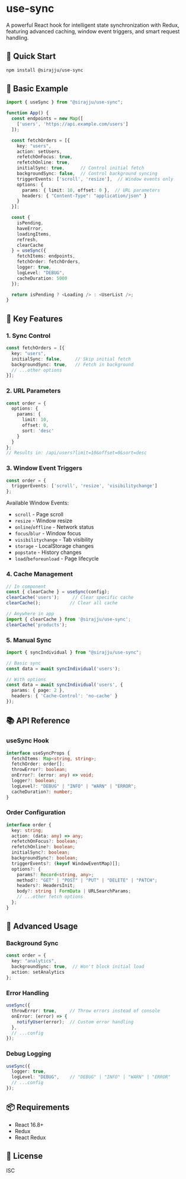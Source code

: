 # use-sync

A powerful React hook for intelligent state synchronization with Redux, featuring advanced caching, window event triggers, and smart request handling.

## 🚀 Quick Start

```bash
npm install @sirajju/use-sync
```

## 📖 Basic Example

```typescript
import { useSync } from "@sirajju/use-sync";

function App() {
  const endpoints = new Map([
    ['users', 'https://api.example.com/users']
  ]);

  const fetchOrders = [{
    key: "users",
    action: setUsers,
    refetchOnFocus: true,
    refetchOnline: true,
    initialSync: true,      // Control initial fetch
    backgroundSync: false,  // Control background syncing
    triggerEvents: ['scroll', 'resize'],  // Window events only
    options: {
      params: { limit: 10, offset: 0 },  // URL parameters
      headers: { "Content-Type": "application/json" }
    }
  }];

  const { 
    isPending,
    haveError, 
    loadingItems,
    refresh,
    clearCache 
  } = useSync({
    fetchItems: endpoints,
    fetchOrder: fetchOrders,
    logger: true,
    logLevel: "DEBUG",
    cacheDuration: 5000
  });

  return isPending ? <Loading /> : <UserList />;
}
```

## 🎯 Key Features

### 1. Sync Control
```typescript
const fetchOrders = [{
  key: "users",
  initialSync: false,     // Skip initial fetch
  backgroundSync: true,   // Fetch in background
  // ...other options
}];
```

### 2. URL Parameters
```typescript
const order = {
  options: {
    params: {
      limit: 10,
      offset: 0,
      sort: 'desc'
    }
  }
};
// Results in: /api/users?limit=10&offset=0&sort=desc
```

### 3. Window Event Triggers
```typescript
const order = {
  triggerEvents: ['scroll', 'resize', 'visibilitychange']
};
```

Available Window Events:
- `scroll` - Page scroll
- `resize` - Window resize
- `online`/`offline` - Network status
- `focus`/`blur` - Window focus
- `visibilitychange` - Tab visibility
- `storage` - LocalStorage changes
- `popstate` - History changes
- `load`/`beforeunload` - Page lifecycle

### 4. Cache Management
```typescript
// In component
const { clearCache } = useSync(config);
clearCache('users');     // Clear specific cache
clearCache();           // Clear all cache

// Anywhere in app
import { clearCache } from '@sirajju/use-sync';
clearCache('products');
```

### 5. Manual Sync
```typescript
import { syncIndividual } from "@sirajju/use-sync";

// Basic sync
const data = await syncIndividual('users');

// With options
const data = await syncIndividual('users', {
  params: { page: 2 },
  headers: { 'Cache-Control': 'no-cache' }
});
```

## 📚 API Reference

### useSync Hook
```typescript
interface useSyncProps {
  fetchItems: Map<string, string>;
  fetchOrder: order[];
  throwError?: boolean;
  onError?: (error: any) => void;
  logger?: boolean;
  logLevel?: "DEBUG" | "INFO" | "WARN" | "ERROR";
  cacheDuration?: number;
}
```

### Order Configuration
```typescript
interface order {
  key: string;
  action: (data: any) => any;
  refetchOnFocus?: boolean;
  refetchOnline?: boolean;
  initialSync?: boolean;
  backgroundSync?: boolean;
  triggerEvents?: (keyof WindowEventMap)[];
  options?: {
    params?: Record<string, any>;
    method?: "GET" | "POST" | "PUT" | "DELETE" | "PATCH";
    headers?: HeadersInit;
    body?: string | FormData | URLSearchParams;
    // ...other fetch options
  };
}
```

## 🔧 Advanced Usage

### Background Sync
```typescript
const order = {
  key: "analytics",
  backgroundSync: true,  // Won't block initial load
  action: setAnalytics
};
```

### Error Handling
```typescript
useSync({
  throwError: true,     // Throw errors instead of console
  onError: (error) => {
    notifyUser(error);  // Custom error handling
  },
  // ...config
});
```

### Debug Logging
```typescript
useSync({
  logger: true,
  logLevel: "DEBUG",    // "DEBUG" | "INFO" | "WARN" | "ERROR"
  // ...config
});
```

## 📦 Requirements

- React 16.8+
- Redux
- React Redux

## 📄 License

ISC
